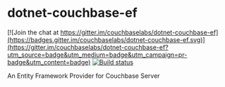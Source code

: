 # dotnet-couchbase-ef

[![Join the chat at https://gitter.im/couchbaselabs/dotnet-couchbase-ef](https://badges.gitter.im/couchbaselabs/dotnet-couchbase-ef.svg)](https://gitter.im/couchbaselabs/dotnet-couchbase-ef?utm_source=badge&utm_medium=badge&utm_campaign=pr-badge&utm_content=badge) [![Build status](https://ci.appveyor.com/api/projects/status/6wara5vaotkx65qy/branch/master?svg=true)](https://ci.appveyor.com/project/Couchbase/dotnet-couchbase-ef/branch/master)

An Entity Framework Provider for Couchbase Server
